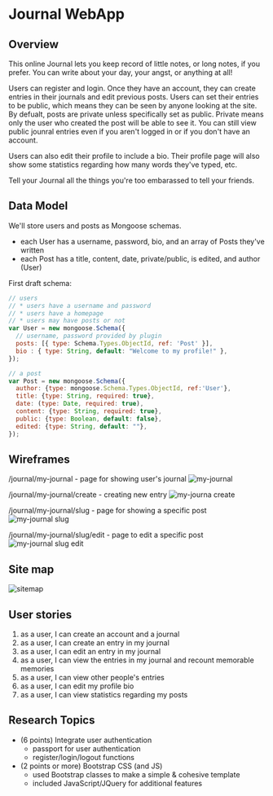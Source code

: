 # Journal WebApp
## Overview
This online Journal lets you keep record of little notes, or long notes, if you prefer. You can write about your day, your angst, or anything at all!

Users can register and login. Once they have an account, they can create entries in their journals and edit previous posts. Users can set their entries to be public, which means they can be seen by anyone looking at the site. By defualt, posts are private unless specifically set as public. Private means only the user who created the post will be able to see it. You can still view public jounral entries even if you aren't logged in or if you don't have an account.

Users can also edit their profile to include a bio. Their profile page will also show some statistics regarding how many words they've typed, etc.

Tell your Journal all the things you're too embarassed to tell your friends.
## Data Model
We'll store users and posts as Mongoose schemas.
* each User has a username, password, bio, and an array of Posts they've written
* each Post has a title, content, date, private/public, is edited, and author (User)

First draft schema:

```javascript
// users
// * users have a username and password
// * users have a homepage
// * users may have posts or not
var User = new mongoose.Schema({
  // username, password provided by plugin
  posts: [{ type: Schema.Types.ObjectId, ref: 'Post' }],
  bio : { type: String, default: "Welcome to my profile!" },
});

// a post
var Post = new mongoose.Schema({
  author: {type: mongoose.Schema.Types.ObjectId, ref:'User'},
  title: {type: String, required: true},
  date: (type: Date, required: true),
  content: {type: String, required: true},
  public: {type: Boolean, default: false},
  edited: {type: String, default: ""},
});
```

## Wireframes
/journal/my-journal - page for showing user's journal
![my-journal](final-project/documentation/three.jpg)

/journal/my-journal/create - creating new entry
![my-journa create](final-project/documentation/one.jpg)

/journal/my-journal/slug - page for showing a specific post
![my-journal slug](final-project/documentation/four.jpg)

/journal/my-journal/slug/edit - page to edit a specific post
![my-journal slug edit](final-project/documentation/two.jpg)

## Site map
![sitemap](final-project/documentation/sitemap.jpg)

## User stories

1. as a user, I can create an account and a journal
2. as a user, I can create an entry in my journal
3. as a user, I can edit an entry in my journal
4. as a user, I can view the entries in my journal and recount memorable memories
5. as a user, I can view other people's entries
5. as a user, I can edit my profile bio
5. as a user, I can view statistics regarding my posts

## Research Topics

* (6 points) Integrate user authentication
    * passport for user authentication
    * register/login/logout functions
* (2 points or more) Bootstrap CSS (and JS)
    * used Bootstrap classes to make a simple & cohesive template
    * included JavaScript/JQuery for additional features

